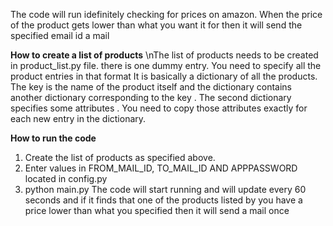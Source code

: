 The code will run idefinitely checking for prices on amazon. When the price of the product gets lower than what you want it for then it will send the specified email id a mail 

**How to create a list of products**
\nThe list of products needs to be created in product_list.py file. there is one dummy entry. You need to specify all the product entries in that format
It is basically a dictionary of all the products. The key is the name of the product itself and the dictionary contains another dictionary corresponding to the key .
The second dictionary specifies some attributes . You need to copy those attributes exactly for each new entry in the dictionary.

**How to run the code**
1. Create the list of products as specified above.
2. Enter values in FROM_MAIL_ID, TO_MAIL_ID AND APPPASSWORD located in config.py
3. python main.py
The code will start running and will update every 60 seconds and if it finds that one of the products listed by you have a price lower than what you specified then it will send a mail once
